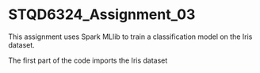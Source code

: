 # STQD6324_Assignment_03

This assignment uses Spark MLlib to train a classification model on the Iris dataset.

The first part of the code imports the Iris dataset

```python:Assignment3_P137262.ipynb [15 - 21]
```
